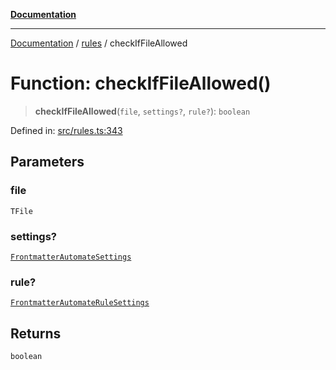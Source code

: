 [**Documentation**](../../README.md)

***

[Documentation](../../README.md) / [rules](../README.md) / checkIfFileAllowed

# Function: checkIfFileAllowed()

> **checkIfFileAllowed**(`file`, `settings?`, `rule?`): `boolean`

Defined in: [src/rules.ts:343](https://github.com/Christian-Me/folder-to-tags-plugin/blob/a733ed2c2245ed051659b6c3e9c71ef47c30835a/src/rules.ts#L343)

## Parameters

### file

`TFile`

### settings?

[`FrontmatterAutomateSettings`](../../types/interfaces/FrontmatterAutomateSettings.md)

### rule?

[`FrontmatterAutomateRuleSettings`](../../types/interfaces/FrontmatterAutomateRuleSettings.md)

## Returns

`boolean`
